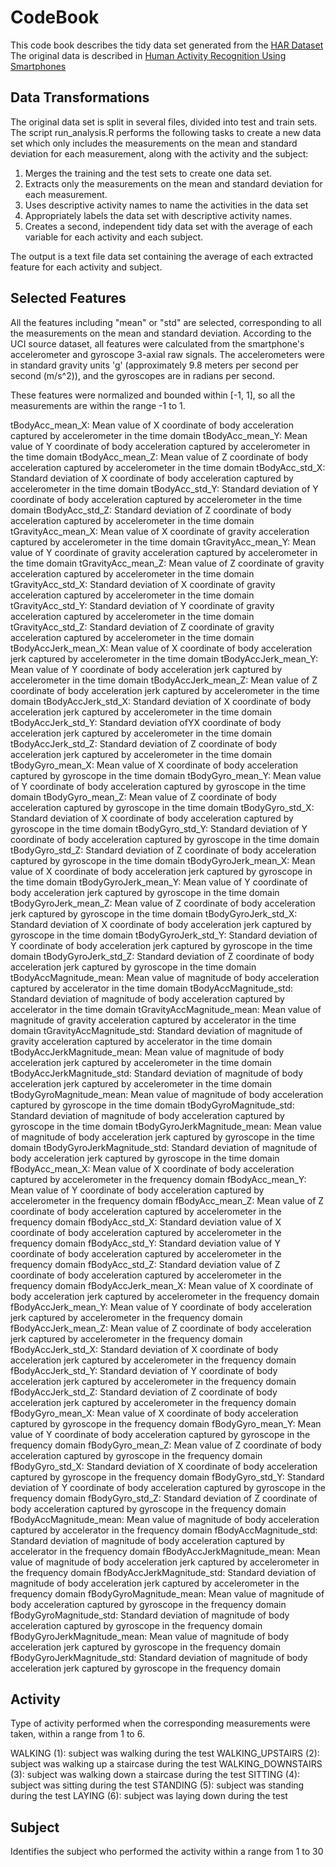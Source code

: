 # CodeBook

This code book describes the tidy data set generated from the [HAR Dataset](https://d396qusza40orc.cloudfront.net/getdata%2Fprojectfiles%2FUCI%20HAR%20Dataset.zip)
The original data is described in [Human Activity Recognition Using Smartphones](http://archive.ics.uci.edu/ml/datasets/Human+Activity+Recognition+Using+Smartphones)

## Data Transformations

The original data set is split in several files, divided into test and train sets. The script run_analysis.R performs the following tasks to create a new data set 
which only includes the measurements on the mean and standard deviation for each measurement, along with the activity and the subject:

1. Merges the training and the test sets to create one data set.
2. Extracts only the measurements on the mean and standard deviation for each measurement.
3. Uses descriptive activity names to name the activities in the data set
4. Appropriately labels the data set with descriptive activity names.
5. Creates a second, independent tidy data set with the average of each variable for each activity and each subject.

The output is a text file data set containing the average of each extracted feature for each activity and subject.


## Selected Features

All the features including "mean" or "std" are selected, corresponding to all the measurements on the mean and standard deviation.
According to the UCI source dataset, all features were calculated from the smartphone's accelerometer and gyroscope 3-axial raw signals.
The accelerometers were in standard gravity units 'g' (approximately 9.8 meters per second per second (m/s^2)), and the gyroscopes are in
radians per second.

These features were normalized and bounded within [-1, 1], so all the measurements are within the range -1 to 1.

tBodyAcc_mean_X: Mean value of X coordinate of body acceleration captured by accelerometer in the time domain
tBodyAcc_mean_Y: Mean value of Y coordinate of body acceleration captured by accelerometer in the time domain
tBodyAcc_mean_Z: Mean value of Z coordinate of body acceleration captured by accelerometer in the time domain
tBodyAcc_std_X: Standard deviation of X coordinate of body acceleration captured by accelerometer in the time domain
tBodyAcc_std_Y: Standard deviation of Y coordinate of body acceleration captured by accelerometer in the time domain
tBodyAcc_std_Z: Standard deviation of Z coordinate of body acceleration captured by accelerometer in the time domain
tGravityAcc_mean_X: Mean value of X coordinate of gravity acceleration captured by accelerometer in the time domain
tGravityAcc_mean_Y: Mean value of Y coordinate of gravity acceleration captured by accelerometer in the time domain
tGravityAcc_mean_Z: Mean value of Z coordinate of gravity acceleration captured by accelerometer in the time domain
tGravityAcc_std_X: Standard deviation of X coordinate of gravity acceleration captured by accelerometer in the time domain
tGravityAcc_std_Y: Standard deviation of Y coordinate of gravity acceleration captured by accelerometer in the time domain
tGravityAcc_std_Z: Standard deviation of Z coordinate of gravity acceleration captured by accelerometer in the time domain
tBodyAccJerk_mean_X: Mean value of X coordinate of body acceleration jerk captured by accelerometer in the time domain
tBodyAccJerk_mean_Y: Mean value of Y coordinate of body acceleration jerk captured by accelerometer in the time domain
tBodyAccJerk_mean_Z: Mean value of Z coordinate of body acceleration jerk captured by accelerometer in the time domain
tBodyAccJerk_std_X: Standard deviation of X coordinate of body acceleration jerk captured by accelerometer in the time domain
tBodyAccJerk_std_Y: Standard deviation ofYX coordinate of body acceleration jerk captured by accelerometer in the time domain
tBodyAccJerk_std_Z: Standard deviation of Z coordinate of body acceleration jerk captured by accelerometer in the time domain
tBodyGyro_mean_X: Mean value of X coordinate of body acceleration captured by gyroscope in the time domain
tBodyGyro_mean_Y: Mean value of Y coordinate of body acceleration captured by gyroscope in the time domain
tBodyGyro_mean_Z: Mean value of Z coordinate of body acceleration captured by gyroscope in the time domain
tBodyGyro_std_X: Standard deviation of X coordinate of body acceleration captured by gyroscope in the time domain
tBodyGyro_std_Y: Standard deviation of Y coordinate of body acceleration captured by gyroscope in the time domain
tBodyGyro_std_Z: Standard deviation of Z coordinate of body acceleration captured by gyroscope in the time domain
tBodyGyroJerk_mean_X: Mean value of X coordinate of body acceleration jerk captured by gyroscope in the time domain
tBodyGyroJerk_mean_Y: Mean value of Y coordinate of body acceleration jerk captured by gyroscope in the time domain
tBodyGyroJerk_mean_Z: Mean value of Z coordinate of body acceleration jerk captured by gyroscope in the time domain
tBodyGyroJerk_std_X: Standard deviation of X coordinate of body acceleration jerk captured by gyroscope in the time domain
tBodyGyroJerk_std_Y: Standard deviation of Y coordinate of body acceleration jerk captured by gyroscope in the time domain
tBodyGyroJerk_std_Z: Standard deviation of Z coordinate of body acceleration jerk captured by gyroscope in the time domain
tBodyAccMagnitude_mean: Mean value of magnitude of body acceleration captured by accelerator in the time domain
tBodyAccMagnitude_std: Standard deviation of magnitude of body acceleration captured by accelerator in the time domain
tGravityAccMagnitude_mean: Mean value of magnitude of gravity acceleration captured by accelerator in the time domain
tGravityAccMagnitude_std: Standard deviation of magnitude of gravity acceleration captured by accelerator in the time domain
tBodyAccJerkMagnitude_mean: Mean value of magnitude of body acceleration jerk captured by accelerometer in the time domain
tBodyAccJerkMagnitude_std: Standard deviation of magnitude of body acceleration jerk captured by accelerometer in the time domain
tBodyGyroMagnitude_mean: Mean value of magnitude of body acceleration captured by gyroscope in the time domain
tBodyGyroMagnitude_std: Standard deviation of magnitude of body acceleration captured by gyroscope in the time domain
tBodyGyroJerkMagnitude_mean: Mean value of magnitude of body acceleration jerk captured by gyroscope in the time domain
tBodyGyroJerkMagnitude_std: Standard deviation of magnitude of body acceleration jerk captured by gyroscope in the time domain
fBodyAcc_mean_X: Mean value of X coordinate of body acceleration captured by accelerometer in the frequency domain
fBodyAcc_mean_Y: Mean value of Y coordinate of body acceleration captured by accelerometer in the frequency domain
fBodyAcc_mean_Z: Mean value of Z coordinate of body acceleration captured by accelerometer in the frequency domain
fBodyAcc_std_X: Standard deviation value of X coordinate of body acceleration captured by accelerometer in the frequency domain
fBodyAcc_std_Y: Standard deviation value of Y coordinate of body acceleration captured by accelerometer in the frequency domain
fBodyAcc_std_Z: Standard deviation value of Z coordinate of body acceleration captured by accelerometer in the frequency domain
fBodyAccJerk_mean_X: Mean value of X coordinate of body acceleration jerk captured by accelerometer in the frequency domain
fBodyAccJerk_mean_Y: Mean value of Y coordinate of body acceleration jerk captured by accelerometer in the frequency domain
fBodyAccJerk_mean_Z: Mean value of Z coordinate of body acceleration jerk captured by accelerometer in the frequency domain
fBodyAccJerk_std_X: Standard deviation of X coordinate of body acceleration jerk captured by accelerometer in the frequency domain
fBodyAccJerk_std_Y: Standard deviation of Y coordinate of body acceleration jerk captured by accelerometer in the frequency domain
fBodyAccJerk_std_Z: Standard deviation of Z coordinate of body acceleration jerk captured by accelerometer in the frequency domain
fBodyGyro_mean_X: Mean value of X coordinate of body acceleration captured by gyroscope in the frequency domain
fBodyGyro_mean_Y: Mean value of Y coordinate of body acceleration captured by gyroscope in the frequency domain
fBodyGyro_mean_Z: Mean value of Z coordinate of body acceleration captured by gyroscope in the frequency domain
fBodyGyro_std_X: Standard deviation of X coordinate of body acceleration captured by gyroscope in the frequency domain
fBodyGyro_std_Y: Standard deviation of Y coordinate of body acceleration captured by gyroscope in the frequency domain
fBodyGyro_std_Z: Standard deviation of Z coordinate of body acceleration captured by gyroscope in the frequency domain
fBodyAccMagnitude_mean: Mean value of magnitude of body acceleration captured by accelerator in the frequency domain
fBodyAccMagnitude_std: Standard deviation of magnitude of body acceleration captured by accelerator in the frequency domain
fBodyAccJerkMagnitude_mean: Mean value of magnitude of body acceleration jerk captured by accelerometer in the frequency domain
fBodyAccJerkMagnitude_std: Standard deviation of magnitude of body acceleration jerk captured by accelerometer in the frequency domain
fBodyGyroMagnitude_mean: Mean value of magnitude of body acceleration captured by gyroscope in the frequency domain
fBodyGyroMagnitude_std: Standard deviation of magnitude of body acceleration captured by gyroscope in the frequency domain
fBodyGyroJerkMagnitude_mean: Mean value of magnitude of body acceleration jerk captured by gyroscope in the frequency domain
fBodyGyroJerkMagnitude_std: Standard deviation of magnitude of body acceleration jerk captured by gyroscope in the frequency domain

## Activity

Type of activity performed when the corresponding measurements were taken, within a range from 1 to 6.

WALKING (1): subject was walking during the test
WALKING_UPSTAIRS (2): subject was walking up a staircase during the test
WALKING_DOWNSTAIRS (3): subject was walking down a staircase during the test
SITTING (4): subject was sitting during the test
STANDING (5): subject was standing during the test
LAYING (6): subject was laying down during the test

## Subject

Identifies the subject who performed the activity within a range from 1 to 30



